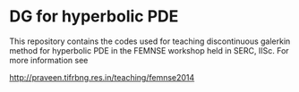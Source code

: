 DG for hyperbolic PDE
========

This repository contains the codes used for teaching discontinuous galerkin method for hyperbolic PDE in the FEMNSE workshop held in SERC, IISc. For more information see

http://praveen.tifrbng.res.in/teaching/femnse2014
